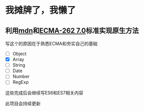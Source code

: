 # 我摊牌了，我懒了


## 利用[mdn](https://developer.mozilla.org/)和[ECMA-262 7.0](https://www.ecma-international.org/ecma-262/7.0)标准实现原生方法

写这个的原因在于熟悉ECMA和夯实自己的基础
- [ ] Object
- [x] Array
- [ ] String
- [ ] Date
- [ ] Number
- [ ] RegExp

这些完成后会继续写ES6和ES7相关内容

此项目会持续更新
